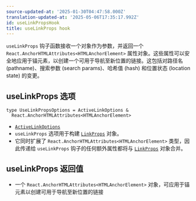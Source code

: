 ```yaml
---
source-updated-at: '2025-01-30T04:47:58.000Z'
translation-updated-at: '2025-05-06T17:35:17.992Z'
id: useLinkPropsHook
title: useLinkProps hook
---
```


`useLinkProps` 钩子函数接收一个对象作为参数，并返回一个 `React.AnchorHTMLAttributes<HTMLAnchorElement>` 属性对象。这些属性可以安全地应用于锚元素，以创建一个可用于导航至新位置的链接。这包括对路径名 (pathname)、搜索参数 (search params)、哈希值 (hash) 和位置状态 (location state) 的变更。

## useLinkProps 选项

```tsx
type UseLinkPropsOptions = ActiveLinkOptions &
  React.AnchorHTMLAttributes<HTMLAnchorElement>
```

- [`ActiveLinkOptions`](./ActiveLinkOptionsType.md)
- `useLinkProps` 选项用于构建 [`LinkProps`](./LinkPropsType.md) 对象。
- 它同时扩展了 `React.AnchorHTMLAttributes<HTMLAnchorElement>` 类型，因此传递给 `useLinkProps` 钩子的任何额外属性都将与 [`LinkProps`](./LinkPropsType.md) 对象合并。

## useLinkProps 返回值

- 一个 `React.AnchorHTMLAttributes<HTMLAnchorElement>` 对象，可应用于锚元素以创建可用于导航至新位置的链接
